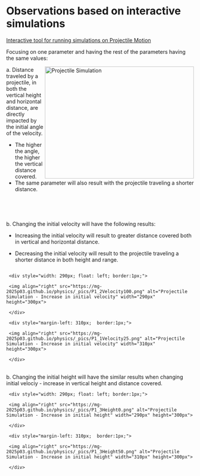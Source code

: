 # Observations based on interactive simulations

[Interactive tool for running simulations on Projectile Motion](https://mg-2025p03.github.io/physics/Physics/1%20Mechanics/pNewAngle20250327.html)

Focusing on one parameter and having the rest of the parameters having the same values:

<img align="right" src="https://mg-2025p03.github.io/physics/_pics/ProjectileMotion.png" alt="Projectile Simulation" width="400px" height="300px">

a. Distance traveled by a projectile, in both the vertical height and horizontal distance, are directly impacted by the initial angle of the velocity. 

- The higher the angle, the higher the vertical distance covered.
- The same parameter will also result with the projectile traveling a shorter distance.

<p>&nbsp;</p>
<p>&nbsp;</p>

b. Changing the initial velocity will have the following results:

- Increasing the initial velocity will result to greater distance covered both in vertical and horizontal distance.

- Decreasing the initial velocity will result to the projectile traveling a shorter distance in both height and range. 

<div style="width: 100%; overflow: hidden;">
     
     <div style="width: 290px; float: left; border:1px;">

     <img align="right" src="https://mg-2025p03.github.io/physics/_pics/P1_2Velocity100.png" alt="Projectile Simulation - Increase in initial velocity" width="290px" height="300px">

     </div>

     <div style="margin-left: 310px;  border:1px;">

     <img align="right" src="https://mg-2025p03.github.io/physics/_pics/P1_1Velocity25.png" alt="Projectile Simulation - Increase in initial velocity" width="310px" height="300px">

     </div>
</div>

<br/>
b. Changing the initial height will have the similar results when changing initial velociy - increase in vertical height and distance covered.

<div style="width: 100%; overflow: hidden;">
     
     <div style="width: 290px; float: left; border:1px;">

     <img align="right" src="https://mg-2025p03.github.io/physics/_pics/P1_3Height0.png" alt="Projectile Simulation - Increase in initial height" width="290px" height="300px">

     </div>

     <div style="margin-left: 310px;  border:1px;">

     <img align="right" src="https://mg-2025p03.github.io/physics/_pics/P1_3Height50.png" alt="Projectile Simulation - Increase in initial height" width="310px" height="300px">

     </div>
</div>